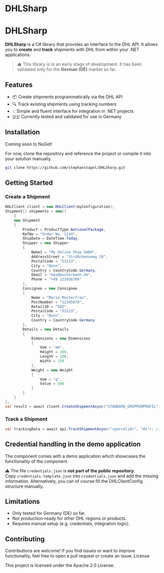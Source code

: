 # DHLSharp
# DHLSharp

**DHLSharp** is a C# library that provides an interface to the DHL API. It allows you to **create** and **track** shipments with DHL from within your .NET applications.

> ⚠️ This library is in an early stage of development. It has been validated only for the **German (DE)** market so far.

## Features

- 📦 Create shipments programmatically via the DHL API
- 🔍 Track existing shipments using tracking numbers
- 💡 Simple and fluent interface for integration in .NET projects
- 🇩🇪 Currently tested and validated for use in Germany

## Installation

Coming soon to NuGet!

For now, clone the repository and reference the project or compile it into your solution manually.

```bash
git clone https://github.com/stephanstapel/DHLSharp.git
```

## Getting Started

### Create a Shipment

```csharp
DHLClient client = new DHLClient(myConfiguration);
Shipment[] shipments = new[]
    {
    new Shipment
    {
        Product = ProductType.NationalPackage,         
        RefNo = "Order No. 1234",
        ShipDate = DateTime.Today,
        Shipper = new Shipper
        {
            Name1 = "My Online Shop GmbH",
            AddressStreet = "Sträßchensweg 10",
            PostalCode = "53113",
            City = "Bonn",
            Country = CountryCode.Germany,
            Email = "max@mustermann.de",
            Phone = "+49 123456789"
        },
        Consignee = new Consignee
        {
            Name = "Maria Musterfrau",
            PostNumber = "12345678",
            RetailID = "502",
            PostalCode = "53113",
            City = "Bonn",
            Country = CountryCode.Germany
        },
        Details = new Details
        {
            Dimensions = new Dimensions
            {
                Uom = "mm",
                Height = 100,
                Length = 200,
                Width = 150
            },
            Weight = new Weight
            {
                Uom = "g",
                Value = 500
            }
        }
    }
};
var result = await client.CreateShipmentAsync("STANDARD_GRUPPENPROFIL", shipments, validate: false);
```

### Track a Shipment

```csharp
var trackingData = await api.TrackShipmentAsync("<parcelid>", "de"); // "de": optional parameter allows to specify output language
```

## Credential handling in the demo application
The component comes with a demo application which showcases the functionality of the component.

⚠️ The file `credentials.json` is **not part of the public repository**.  
Copy `credentials.template.json` into `credentials.json` and add the missing information. Alternatively, you can of course fill the DHLClientConfig structure manually.

## Limitations
* Only tested for Germany (DE) so far.
* Not production-ready for other DHL regions or products.
* Requires manual setup (e.g. credentials, integration logic).

## Contributing
Contributions are welcome! If you find issues or want to improve functionality, feel free to open a pull request or create an issue.
License

This project is licensed under the Apache 2.0 License.

